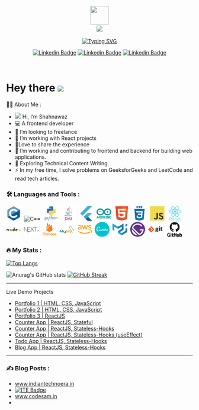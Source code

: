 <!-- BEGIN YOUTUBE-CARDS -->
<!-- END YOUTUBE-CARDS --> 



<div id="header" align="center">
  <img src="https://d2xrkn56aw2rdo.cloudfront.net/icc/assets/Mobile/Loading_Blue.gif" width="50" height="50"/>
</div>   

<div id="header" align="center">
  <img src="https://media.tenor.com/CeDk6XdCgOUAAAAi/develop-web.gif" width="150" />
</div>  




<div id="badges" align="center">
 
 
[![Typing SVG](https://readme-typing-svg.demolab.com?font=Fira+Code&duration=2500&pause=1000&color=16C5F7&center=true&width=435&lines=Welcome+to+our+GitHub+world;Explore+more+and+get+more+)](https://git.io/typing-svg)
 
 
 
 [![Linkedin Badge](https://img.shields.io/badge/LinkedIn-blue?style=for-the-badge&logo=linkedin&logoColor=white)](http://ca.linkedin.com/in/snawaza243) 
 [![Linkedin Badge](https://img.shields.io/badge/Twitter-blue?style=for-the-badge&logo=twitter&logoColor=white)](http://twitter.com/snawaza243)
 [![Linkedin Badge](https://img.shields.io/badge/YouTube-red?style=for-the-badge&logo=youtube&logoColor=white)](https://www.youtube.com/indiantechnoera) 
 
 
<img src="https://komarev.com/ghpvc/?username=your-github-username&style=flat-square&color=blue" alt=""/>
</div>

 

<h1>
  Hey there
  <img src="https://media.giphy.com/media/hvRJCLFzcasrR4ia7z/giphy.gif" width="30px" />
</h1>


                                                                                                             
:man_technologist: About Me : 

- <img src="https://media.giphy.com/media/hvRJCLFzcasrR4ia7z/giphy.gif" width="30px"/> Hi, I’m Shahnawaz
- :computer: A frontend developer
- :eyes: I’m looking to freelance
- :maple_leaf: I’m working with React projects
- :revolving_hearts:Love to share the experience
- :telescope: I’m working and contributing to frontend and backend for building web applications.
- :seedling: Exploring Technical Content Writing.
- :zap: In my free time, I solve problems on GeeksforGeeks and LeetCode and read tech articles.

 ### :hammer_and_wrench: Languages and Tools :
 <div>
  <img src="https://github.com/devicons/devicon/blob/master/icons/c/c-original.svg" title="C" alt="C" width="40" height="40"/>&nbsp;
  <img src="https://upload.wikimedia.org/wikipedia/commons/1/18/ISO_C%2B%2B_Logo.svg" title="C++" alt="C==" width="40" height="40"/>&nbsp;
  <img src="https://github.com/devicons/devicon/blob/master/icons/python/python-original-wordmark.svg" title="Python" alt="Python" width="40" height="40"/>&nbsp;
  <img src="https://github.com/devicons/devicon/blob/master/icons/java/java-original-wordmark.svg" title="Java" alt="Java" width="40" height="40"/>&nbsp;
  <img src="https://github.com/devicons/devicon/blob/master/icons/flutter/flutter-original.svg" title="Flutter" alt="Flutter" width="40" height="40"/>&nbsp;
  <img src="https://github.com/devicons/devicon/blob/master/icons/arduino/arduino-original-wordmark.svg" title="Arduino" alt="Arduino" width="40" height="40"/>&nbsp;
  <img src="https://github.com/devicons/devicon/blob/master/icons/html5/html5-original.svg" title="HTML5" alt="HTML" width="40" height="40"/>&nbsp;
  <img src="https://github.com/devicons/devicon/blob/master/icons/css3/css3-plain-wordmark.svg"  title="CSS3" alt="CSS" width="40" height="40"/>&nbsp;
  <img src="https://github.com/devicons/devicon/blob/master/icons/javascript/javascript-original.svg" title="JavaScript" alt="JavaScript" width="40" height="40"/>&nbsp;
  <img src="https://github.com/devicons/devicon/blob/master/icons/react/react-original-wordmark.svg" title="ReactJS" alt="ReactJS" width="40" height="40"/>&nbsp;
  <img src="https://github.com/devicons/devicon/blob/master/icons/nodejs/nodejs-original-wordmark.svg" title="NodeJS" alt="NodeJS" width="40" height="40"/>&nbsp;
  <img src="https://github.com/devicons/devicon/blob/master/icons/nextjs/nextjs-original-wordmark.svg" title="NextJS" alt="NextJS" width="40" height="40"/>&nbsp;
  <img src="https://github.com/devicons/devicon/blob/master/icons/firebase/firebase-plain-wordmark.svg" title="Firebase" alt="Firebase" width="40" height="40"/>&nbsp;
  <img src="https://github.com/devicons/devicon/blob/master/icons/mysql/mysql-original-wordmark.svg" title="MySQL"  alt="MySQL" width="40" height="40"/>&nbsp;
  <img src="https://github.com/devicons/devicon/blob/master/icons/amazonwebservices/amazonwebservices-plain-wordmark.svg" title="AWS" alt="AWS" width="40" height="40"/>&nbsp;
   <img src="https://github.com/devicons/devicon/blob/master/icons/canva/canva-original.svg" title="Canva" alt="Canva" width="40" height="40"/>&nbsp;
   <img src="https://github.com/devicons/devicon/blob/master/icons/materialui/materialui-original.svg" title="Material UI" alt="Material UI" width="40" height="40"/>&nbsp;
  <img src="https://github.com/devicons/devicon/blob/master/icons/gatsby/gatsby-original.svg" title="Gatsby"  alt="Gatsby" width="40" height="40"/>&nbsp;
  <img src="https://github.com/devicons/devicon/blob/master/icons/git/git-original-wordmark.svg" title="Git" alt="Git" width="40" height="40"/> &nbsp;
  <img src="https://github.com/devicons/devicon/blob/master/icons/github/github-original-wordmark.svg" title="GitHub" alt="GitHub" width="40" height="40"/> &nbsp;
 
</div>

 ### :fire: My Stats :
[![Top Langs](https://github-readme-stats.vercel.app/api/top-langs/?username=snawaza243&layout=compact&theme=tokyonight)](https://github.com/snawaza243/github-readme-stats)

![Anurag's GitHub stats](https://github-readme-stats.vercel.app/api?username=snawaza243&show_icons=true&theme=tokyonight)
[![GitHub Streak](http://github-readme-streak-stats.herokuapp.com?user=snawaza243&theme=tokyonight&background=000000)](https://git.io/streak-stats)


 
 
 <!--
 <a href="https://github.com/snawaza243">
 <img align="center" src="https://camo.githubusercontent.com/3dbe2a8968d51d719efb5ba388c96814dc8fc911f8a787b8ba2b1839ea86f67c/68747470733a2f2f6769746875622d726561646d652d73746174732e76657263656c2e6170702f6170693f757365726e616d653d6261726f6e73696e646f2673686f775f69636f6e733d74727565267468656d653d6c69676874266c696e655f6865696768743d3237" alt="shahnawaz's github stats" data-canonical-src="https://github-readme-stats.vercel.app/api?username=snawaza243&amp;show_icons=true&amp;theme=dark&amp;line_height=27" style="max-width: 100%;">
</a>
 -->

---
Live Demo Projects
-   <a href="https://snawaza243.github.io/pf1/">Portfolio 1 | HTML, CSS, JavaScript</a>
-   <a href="https://snawaza243.github.io/pf2/">Portfolio 2 | HTML, CSS, JavaScript</a>
-   <a href="https://snawaza243.github.io/pf3/">Portfolio 3 | ReactJS</a>
-   <a href="https://snawaza243.github.io/react-state-counter/">Counter App | ReactJS, Stateful</a>
-   <a href="https://snawaza243.github.io/react-fun-counter/">Counter App | ReactJS, Stateless-Hooks</a>
-   <a href="https://snawaza243.github.io/react-efun-app/">Counter App | ReactJS, Stateless-Hooks (useEffect)</a>
-   <a href="https://snawaza243.github.io/react-todo-app/">Todo App | ReactJS, Stateless-Hooks</a>
-   <a href="https://snawaza243.github.io/react-blog-app/">Blog App | ReactJS, Stateless-Hooks</a>

---
### :writing_hand: Blog Posts :
- <a href="https://www.indiantechnoera.in">www.indiantechnoera.in</a>
- [![ITE Badge](https://custom-icon-badges.demolab.com/badge/custom-badge-blue.svg?logo=ite)](www.indiantechnoera.in) 
-   <a href="https://www.codesam.in">www.codesam.in</a>
-   


